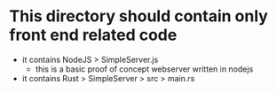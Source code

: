 # This directory should contain only front end related code
- it contains NodeJS > SimpleServer.js
  - this is a basic proof of concept webserver written in nodejs
- it contains Rust > SimpleServer > src > main.rs
